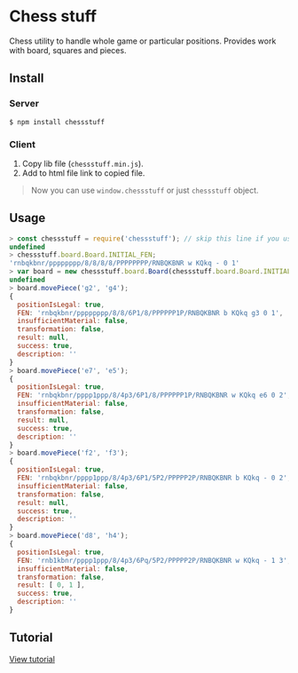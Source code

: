 # Chess stuff

Chess utility to handle whole game or particular positions. Provides work with board, squares and pieces.


## Install

### Server

`$ npm install chessstuff`

### Client

1. Copy lib file (`chessstuff.min.js`).
2. Add to html file link to copied file.

> Now you can use `window.chessstuff` or just `chessstuff` object.


## Usage

```javascript
> const chessstuff = require('chessstuff'); // skip this line if you use client version
undefined
> chessstuff.board.Board.INITIAL_FEN;
'rnbqkbnr/pppppppp/8/8/8/8/PPPPPPPP/RNBQKBNR w KQkq - 0 1'
> var board = new chessstuff.board.Board(chessstuff.board.Board.INITIAL_FEN);
undefined
> board.movePiece('g2', 'g4');
{
  positionIsLegal: true,
  FEN: 'rnbqkbnr/pppppppp/8/8/6P1/8/PPPPPP1P/RNBQKBNR b KQkq g3 0 1',
  insufficientMaterial: false,
  transformation: false,
  result: null,
  success: true,
  description: ''
}
> board.movePiece('e7', 'e5');
{
  positionIsLegal: true,
  FEN: 'rnbqkbnr/pppp1ppp/8/4p3/6P1/8/PPPPPP1P/RNBQKBNR w KQkq e6 0 2',
  insufficientMaterial: false,
  transformation: false,
  result: null,
  success: true,
  description: ''
}
> board.movePiece('f2', 'f3');
{
  positionIsLegal: true,
  FEN: 'rnbqkbnr/pppp1ppp/8/4p3/6P1/5P2/PPPPP2P/RNBQKBNR b KQkq - 0 2',
  insufficientMaterial: false,
  transformation: false,
  result: null,
  success: true,
  description: ''
}
> board.movePiece('d8', 'h4');
{
  positionIsLegal: true,
  FEN: 'rnb1kbnr/pppp1ppp/8/4p3/6Pq/5P2/PPPPP2P/RNBQKBNR w KQkq - 1 3',
  insufficientMaterial: false,
  transformation: false,
  result: [ 0, 1 ],
  success: true,
  description: ''
}
```

## Tutorial

[View tutorial](https://github.com/YegorDB/chessstuff/tree/master/tutorial)
